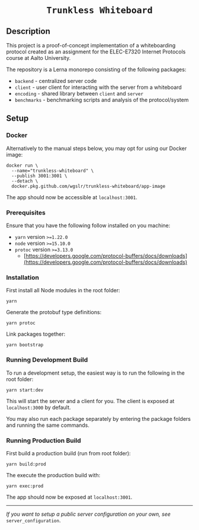 <div align="center">
  <h1><code>Trunkless Whiteboard</code></h1>
</div>

## Description

This project is a proof-of-concept implementation of a whiteboarding protocol created as an assignment for the ELEC-E7320 Internet Protocols course at Aalto University.

The repository is a Lerna monorepo consisting of the following packages:
- `backend` - centralized server code
- `client` - user client for interacting with the server from a whiteboard
- `encoding` - shared library between `client` and `server`
- `benchmarks` - benchmarking scripts and analysis of the protocol/system

## Setup

### Docker

Alternatively to the manual steps below, you may opt for using our Docker image:

```
docker run \
  --name="trunkless-whiteboard" \
  --publish 3001:3001 \
  --detach \
  docker.pkg.github.com/wgslr/trunkless-whiteboard/app-image
```

The app should now be accessible at `localhost:3001`.

### Prerequisites

Ensure that you have the following follow installed on you machine:
- `yarn` version `>=1.22.0`
- `node` version `>=15.10.0`
- `protoc` version `>=3.13.0`
  - [https://developers.google.com/protocol-buffers/docs/downloads](https://developers.google.com/protocol-buffers/docs/downloads)

### Installation

First install all Node modules in the root folder:

```
yarn
```

Generate the protobuf type definitions:

```
yarn protoc
```

Link packages together:

```
yarn bootstrap
```

### Running Development Build

To run a development setup, the easiest way is to run the following in the root folder:

```
yarn start:dev
```

This will start the server and a client for you.
The client is exposed at `localhost:3000` by default.

You may also run each package separately by entering the package folders and running the same commands.

### Running Production Build

First build a production build (run from root folder):

```
yarn build:prod
```

The execute the production build with:

```
yarn exec:prod
```

The app should now be exposed at `localhost:3001`.

--------------------------------------------------------------------------------

_If you want to setup a public server configuration on your own, see_ `server_configuration`.
